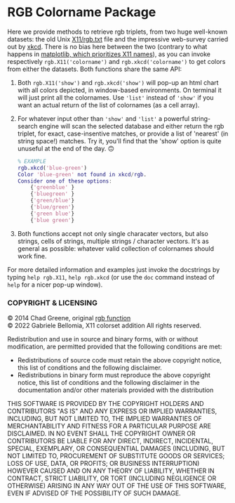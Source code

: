 RGB Colorname Package
=====================

Here we provide methods to retrieve rgb triplets, from two huge well-known datasets: the old Unix [X11/rgb.txt](https://en.wikipedia.org/wiki/X11_color_names) file and the impressive web-survey carried out by [xkcd](https://xkcd.com/color/rgb/). There is no bias here between the two (contrary to what happens in [matplotlib, which prioritizes X11 names](https://matplotlib.org/stable/tutorials/colors/colors.html#comparison-between-x11-css4-and-xkcd-colors)), as you can invoke respectively `rgb.X11('colorname')` and `rgb.xkcd('colorname')` to get colors from either the datasets. Both functions share the same API:

1. Both `rgb.X11('show')` and `rgb.xkcd('show')` will pop-up an html chart with all colors depicted, in window-based environments. On terminal it will just print all the colornames. Use `'list'` instead of `'show'` if you want an actual return of the list of colornames (as a cell array).
   
2. For whatever input other than `'show'` and `'list'` a powerful string-search engine will scan the selected database and either return the rgb triplet, for exact, case-insentive matches, or provide a list of 'nearest' (in string space!) matches. Try it, you'll find that the 'show' option is quite unuseful at the end of the day. 🙃

    ```matlab
    % EXAMPLE
    rgb.xkcd('blue-green')
    Color 'blue-green' not found in xkcd/rgb.
    Consider one of these options:
        {'greenblue' }
        {'bluegreen' }
        {'green/blue'}
        {'blue/green'}
        {'green blue'}
        {'blue green'}
    ```
   
3. Both functions accept not only single characater vectors, but also strings, cells of strings, multiple strings / character vectors. It's as general as possible: whatever valid collection of colornames should work fine.

For more detailed information and examples just invoke the docstrings by typing `help rgb.X11`, `help rgb.xkcd` (or use the `doc` command instead of `help` for a nicer pop-up window).

### COPYRIGHT & LICENSING ###

© 2014 Chad Greene, original [rgb function](https://it.mathworks.com/matlabcentral/fileexchange/46872-intuitive-rgb-color-values-from-xkcd)    
© 2022 Gabriele Bellomia, X11 colorset addition
All rights reserved.    

Redistribution and use in source and binary forms, with or without
modification, are permitted provided that the following conditions are
met:

  * Redistributions of source code must retain the above copyright
    notice, this list of conditions and the following disclaimer.
  * Redistributions in binary form must reproduce the above copyright
    notice, this list of conditions and the following disclaimer in
    the documentation and/or other materials provided with the distribution

THIS SOFTWARE IS PROVIDED BY THE COPYRIGHT HOLDERS AND CONTRIBUTORS "AS IS"
AND ANY EXPRESS OR IMPLIED WARRANTIES, INCLUDING, BUT NOT LIMITED TO, THE
IMPLIED WARRANTIES OF MERCHANTABILITY AND FITNESS FOR A PARTICULAR PURPOSE
ARE DISCLAIMED. IN NO EVENT SHALL THE COPYRIGHT OWNER OR CONTRIBUTORS BE
LIABLE FOR ANY DIRECT, INDIRECT, INCIDENTAL, SPECIAL, EXEMPLARY, OR
CONSEQUENTIAL DAMAGES (INCLUDING, BUT NOT LIMITED TO, PROCUREMENT OF
SUBSTITUTE GOODS OR SERVICES; LOSS OF USE, DATA, OR PROFITS; OR BUSINESS
INTERRUPTION) HOWEVER CAUSED AND ON ANY THEORY OF LIABILITY, WHETHER IN
CONTRACT, STRICT LIABILITY, OR TORT (INCLUDING NEGLIGENCE OR OTHERWISE)
ARISING IN ANY WAY OUT OF THE USE OF THIS SOFTWARE, EVEN IF ADVISED OF THE
POSSIBILITY OF SUCH DAMAGE.